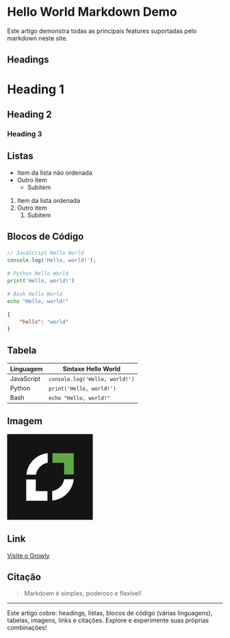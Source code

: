
# Hello World Markdown Demo

Este artigo demonstra todas as principais features suportadas pelo markdown neste site.

## Headings

# Heading 1
## Heading 2
### Heading 3

## Listas

- Item da lista não ordenada
- Outro item
	- Subitem

1. Item da lista ordenada
2. Outro item
	 1. Subitem

## Blocos de Código

```javascript
// JavaScript Hello World
console.log('Hello, world!');
```

```python
# Python Hello World
print('Hello, world!')
```

```bash
# Bash Hello World
echo "Hello, world!"
```

```json
{
	"hello": "world"
}
```

## Tabela

| Linguagem   | Sintaxe Hello World         |
|-------------|----------------------------|
| JavaScript  | `console.log('Hello, world!')` |
| Python      | `print('Hello, world!')`        |
| Bash        | `echo "Hello, world!"`         |

## Imagem

![Logo Growly](../growly.png)

## Link

[Visite o Growly](https://growly-group.xyz)

## Citação

> Markdown é simples, poderoso e flexível!

---

Este artigo cobre: headings, listas, blocos de código (várias linguagens), tabelas, imagens, links e citações. Explore e experimente suas próprias combinações!

